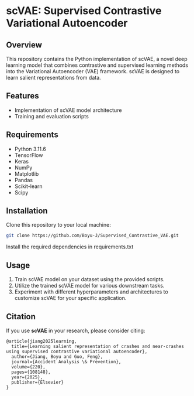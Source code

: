 # scVAE: Supervised Contrastive Variational Autoencoder

## Overview
This repository contains the Python implementation of scVAE, a novel deep learning model that combines contrastive and supervised learning methods into the Variational Autoencoder (VAE) framework. scVAE is designed to learn salient representations from data.

## Features
- Implementation of scVAE model architecture
- Training and evaluation scripts

## Requirements
- Python 3.11.6
- TensorFlow
- Keras
- NumPy
- Matplotlib
- Pandas
- Scikit-learn
- Scipy


## Installation
Clone this repository to your local machine:

```bash
git clone https://github.com/Boyu-J/Supervised_Contrastive_VAE.git
```

Install the required dependencies in requirements.txt


## Usage
1. Train scVAE model on your dataset using the provided scripts.
2. Utilize the trained scVAE model for various downstream tasks.
3. Experiment with different hyperparameters and architectures to customize scVAE for your specific application.


## Citation

If you use **scVAE** in your research, please consider citing:

```
@article{jiang2025learning,
  title={Learning salient representation of crashes and near-crashes using supervised contrastive variational autoencoder},
  author={Jiang, Boyu and Guo, Feng},
  journal={Accident Analysis \& Prevention},
  volume={220},
  pages={108148},
  year={2025},
  publisher={Elsevier}
}
```


